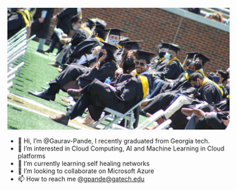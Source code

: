  ![](./IMG_1212.jpeg?raw=true)

- 👋 Hi, I’m @Gaurav-Pande, I recently graduated from Georgia tech.
- 👀 I’m interested in Cloud Computing, AI and Machine Learning in Cloud platforms
- 🌱 I’m currently learning self healing networks
- 💞️ I’m looking to collaborate on Microsoft Azure
- 📫 How to reach me @gpande@gatech.edu





<!---
Gaurav-Pande/Gaurav-Pande is a ✨ special ✨ repository because its `README.md` (this file) appears on your GitHub profile.
You can click the Preview link to take a look at your changes.
--->

